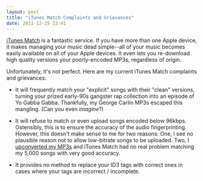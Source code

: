 ```yaml
---
layout: post
title: "iTunes Match Complaints and Grievances"
date: 2011-12-25 22:41
---
```


[iTunes Match][icloud] is a fantastic service. If you have more than one Apple device, it makes managing your music dead simple--all of your music becomes easily available on all of your Apple devices. It even lets you re-download high quality versions your poorly-encoded MP3s, regardless of origin.

Unfortunately, it's not perfect. Here are my current iTunes Match complaints and grievances:

* It will frequently match your "explicit" songs with their "clean" versions, turning your prized early-90s gangster rap collection into an episode of Yo Gabba Gabba. Thankfully, my George Carlin MP3s escaped this mangling. (Can you even *imagine*?)
* It will refuse to match or even upload songs encoded below 96kbps. Ostensibly, this is to ensure the accuracy of the audio fingerprinting. However, this doesn't make sense to me for two reasons: One, I see no plausible reason not to allow low-bitrate songs to be uploaded. Two, I [upconverted my MP3s][bitrate_forcer] and iTunes Match had no real problem matching my 5,000 songs with very good accuracy.
* It provides no method to replace your ID3 tags with correct ones in cases where your tags are incorrect / incomplete.

  [icloud]: http://www.apple.com/icloud/features/
  [bitrate_forcer]: https://github.com/tysontate/bitrate_forcer
